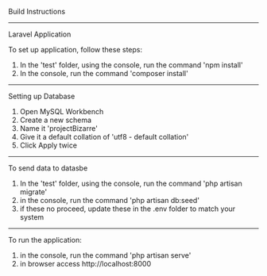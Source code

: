 Build Instructions

----------------------------------------------------------------------------------
Laravel Application

To set up application, follow these steps:

1. In the 'test' folder, using the console, run the command 'npm install'
2. In the console, run the command 'composer install'

----------------------------------------------------------------------------------
Setting up Database

1. Open MySQL Workbench
2. Create a new schema
3. Name it 'projectBizarre'
4. Give it a default collation of 'utf8 - default collation'
5. Click Apply twice

----------------------------------------------------------------------------------
To send data to datasbe
1. In the 'test' folder, using the console, run the command 'php artisan migrate'
2. in the console, run the command 'php artisan db:seed'
3. if these no proceed, update these in the .env folder to match your system
----------------------------------------------------------------------------------

To run the application:
1. in the console, run the command 'php artisan serve'
2. in browser access http://localhost:8000

